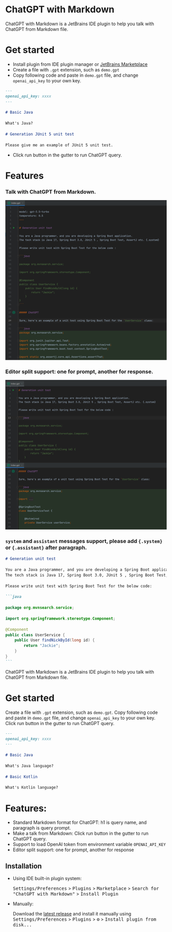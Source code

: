 ChatGPT with Markdown
======================

ChatGPT with Markdown is a JetBrains IDE plugin to help you talk with ChatGPT from Markdown file.

# Get started

* Install plugin from IDE plugin manager
  or [JetBrains Marketplace](https://plugins.jetbrains.com/plugin/21671-chatgpt-with-markdown)
* Create a file with `.gpt` extension, such as `demo.gpt`
* Copy following code and paste in `demo.gpt` file, and change `openai_api_key` to your own key.

~~~markdown
---
openai_api_key: xxxx
---

# Basic Java

What's Java?

# Generation JUnit 5 unit test

Please give me an example of JUnit 5 unit test.
~~~

* Click run button in the gutter to run ChatGPT query.

# Features

### Talk with ChatGPT from Markdown.

![ChatGPT Markdown File](docs/images/gpt-file.png)

### Editor split support: one for prompt, another for response.

![ChatGPT Markdown File](docs/images/gpt-file-split.png)

### `system` and `assistant` messages support, please add `{.system}` or `{.assistant}` after paragraph.

~~~markdown
# Generation unit test

You are a Java programmer, and you are developing a Spring Boot application.
The tech stack is Java 17, Spring Boot 3.0, JUnit 5 , Spring Boot Test, AssertJ etc. {.system}

Please write unit test with Spring Boot Test for the below code:

```java 
           
package org.mvnsearch.service;

import org.springframework.stereotype.Component;

@Component
public class UserService {
    public User findNickById(long id) {
        return "Jackie";
    }
}
``` 
~~~

<!-- Plugin description -->
ChatGPT with Markdown is a JetBrains IDE plugin to help you talk with ChatGPT from Markdown file.

# Get started

Create a file with `.gpt` extension, such as `demo.gpt`. Copy following code and paste in `demo.gpt` file,
and change `openai_api_key` to your own key. Click run button in the gutter to run ChatGPT query.

```markdown
---
openai_api_key: xxxx
---

# Basic Java

What's Java language?

# Basic Kotlin

What's Kotlin language?
```

# Features:

* Standard Markdown format for ChatGPT: h1 is query name, and paragraph is query prompt.
* Make a talk from Markdown: Click run button in the gutter to run ChatGPT query.
* Support to load OpenAI token from environment variable `OPENAI_API_KEY`
* Editor split support: one for prompt, another for response

<!-- Plugin description end -->

## Installation

- Using IDE built-in plugin system:

  <kbd>Settings/Preferences</kbd> > <kbd>Plugins</kbd> > <kbd>Marketplace</kbd> > <kbd>Search for "ChatGPT with Markdown"</kbd> >
  <kbd>Install Plugin</kbd>

- Manually:

  Download the [latest release](https://github.com/linux-china/markdown-chatgpt/releases/latest) and install it manually
  using
  <kbd>Settings/Preferences</kbd> > <kbd>Plugins</kbd> > <kbd>⚙️</kbd> > <kbd>Install plugin from disk...</kbd>
